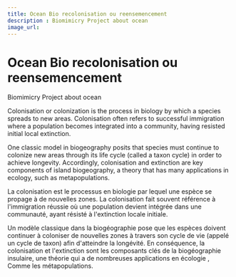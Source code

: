 ```yaml
---
title: Ocean Bio recolonisation ou reensemencement
description : Biomimicry Project about ocean
image_url:
--- 
```

# Ocean Bio recolonisation ou reensemencement

Biomimicry Project about ocean

Colonisation or colonization is the process in biology by which a species spreads to new areas. Colonisation often refers to successful immigration where a population becomes integrated into a community, having resisted initial local extinction.

One classic model in biogeography posits that species must continue to colonize new areas through its life cycle (called a taxon cycle) in order to achieve longevity. Accordingly, colonisation and extinction are key components of island biogeography, a theory that has many applications in ecology, such as metapopulations.

La colonisation est le processus en biologie par lequel une espèce se propage à de nouvelles zones. La colonisation fait souvent référence à l'immigration réussie où une population devient intégrée dans une communauté, ayant résisté à l'extinction locale initiale.

Un modèle classique dans la biogéographie pose que les espèces doivent continuer à coloniser de nouvelles zones à travers son cycle de vie (appelé un cycle de taxon) afin d'atteindre la longévité. En conséquence, la colonisation et l'extinction sont les composants clés de la biogéographie insulaire, une théorie qui a de nombreuses applications en écologie , Comme les métapopulations.
